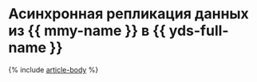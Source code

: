 # Асинхронная репликация данных из {{ mmy-name }} в {{ yds-full-name }}

{% include [article-body](../../_tutorials/datatransfer/mmy-to-yds.md) %}
